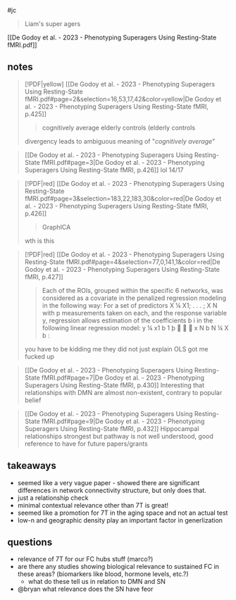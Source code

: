 #jc
> Liam's super agers

[[De Godoy et al. - 2023 - Phenotyping Superagers Using Resting-State fMRI.pdf]]

## notes
> [!PDF|yellow] [[De Godoy et al. - 2023 - Phenotyping Superagers Using Resting-State fMRI.pdf#page=2&selection=16,53,17,42&color=yellow|De Godoy et al. - 2023 - Phenotyping Superagers Using Resting-State fMRI, p.425]]
> > cognitively average elderly controls (elderly controls
> 
> divergency leads to ambiguous meaning of "*cognitively average*"

> [[De Godoy et al. - 2023 - Phenotyping Superagers Using Resting-State fMRI.pdf#page=3|De Godoy et al. - 2023 - Phenotyping Superagers Using Resting-State fMRI, p.426]]
> lol 14/17


> [!PDF|red] [[De Godoy et al. - 2023 - Phenotyping Superagers Using Resting-State fMRI.pdf#page=3&selection=183,22,183,30&color=red|De Godoy et al. - 2023 - Phenotyping Superagers Using Resting-State fMRI, p.426]]
> > GraphICA
> 
> wth is this 



> [!PDF|red] [[De Godoy et al. - 2023 - Phenotyping Superagers Using Resting-State fMRI.pdf#page=4&selection=77,0,141,1&color=red|De Godoy et al. - 2023 - Phenotyping Superagers Using Resting-State fMRI, p.427]]
> > Each of the ROIs, grouped within the specific 6 networks, was considered as a covariate in the penalized regression modeling in the following way: For a set of predictors X ¼ X1; . . . ; X N with p measurements taken on each, and the response variable y, regression allows estimation of the coefficients b i in the following linear regression model: y ¼ x1 b 1 þ    x N b N ¼ X b :
> 
>you have to be kidding me they did not just explain OLS got me fucked up 


> [[De Godoy et al. - 2023 - Phenotyping Superagers Using Resting-State fMRI.pdf#page=7|De Godoy et al. - 2023 - Phenotyping Superagers Using Resting-State fMRI, p.430]] 
> Interesting that relationships with DMN are almost non-existent, contrary to popular belief

> [[De Godoy et al. - 2023 - Phenotyping Superagers Using Resting-State fMRI.pdf#page=9|De Godoy et al. - 2023 - Phenotyping Superagers Using Resting-State fMRI, p.432]]
> Hippocampal relationships strongest but pathway is not well understood, good reference to have for future papers/grants


## takeaways
- seemed like a very vague paper - showed there are significant differences in network connectivity structure, but only does that. 
- just a relationship check
- minimal contextual relevance other than 7T is great!
- seemed like a promotion for 7T in the aging space and not an actual test
- low-n and geographic density play an important factor in generlization

## questions
- relevance of 7T for our FC hubs stuff (marco?)
- are there any studies showing biological relevance to sustained FC in these areas? (biomarkers like blood, hormone levels, etc.?)
	- what do these tell us in relation to DMN and SN 
- @bryan what relevance does the SN have feor 